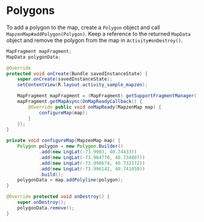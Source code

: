 # Polygons

To add a polygon to the map, create a `Polygon` object and call `MapzenMap#addPolygon(Polygon)`. Keep a reference to the returned `MapData` object and remove the polygon from the map in `Activity#onDestroy()`.

```java
MapFragment mapFragment;
MapData polygonData;

@Override
protected void onCreate(Bundle savedInstanceState) {
    super.onCreate(savedInstanceState);
    setContentView(R.layout.activity_sample_mapzen);

    MapFragment mapFragment = (MapFragment) getSupportFragmentManager().findFragmentById(R.id.map_fragment);
    mapFragment.getMapAsync(OnMapReadyCallback() {
        @Override public void onMapReady(MapzenMap map) {
            configureMap(map);
        }
    });
}

private void configureMap(MapzenMap map) {
    Polygon polygon = new Polygon.Builder()
            .add(new LngLat(-73.9903, 40.74433))
            .add(new LngLat(-73.984770, 40.734807))
            .add(new LngLat(-73.998674, 40.732172))
            .add(new LngLat(-73.996142, 40.741050))
            .build();
    polygonData = map.addPolyline(polygon);
}

@Override protected void onDestroy() {
    super.onDestroy();
    polygonData.remove();
}
```

